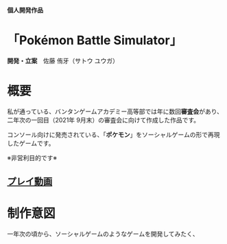 **個人開発作品**
# 「Pokémon Battle Simulator」
**開発・立案**　佐藤 侑牙（サトウ ユウガ）
# 概要

私が通っている、バンタンゲームアカデミー高等部では年に数回**審査会**があり、二年次の一回目（2021年 9月末）の審査会に向けて作成した作品です。

コンソール向けに発売されている、「**ポケモン**」をソーシャルゲームの形で再現したゲームです。

※非営利目的です※

## [プレイ動画](https://youtu.be/9KUepTCOu5s)

# 制作意図

一年次の頃から、ソーシャルゲームのようなゲームを開発してみたく、